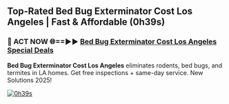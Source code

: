 ## Top-Rated Bed Bug Exterminator Cost Los Angeles | Fast & Affordable (0h39s)

<h3>🐜 ACT NOW 🌐==►► <a href="https://tinyurl.com/2dysvsjj" rel="nofollow">Bed Bug Exterminator Cost Los Angeles Special Deals</a></h3>

**Bed Bug Exterminator Cost Los Angeles** eliminates rodents, bed bugs, and termites in LA homes. Get free inspections + same-day service. New Solutions 2025!

[![0h39s](https://i.imgur.com/JCYaghj.jpeg)](https://tinyurl.com/2dysvsjj)